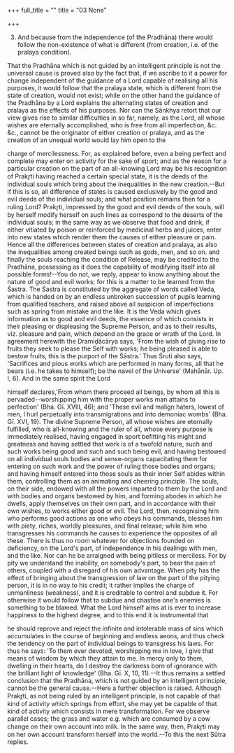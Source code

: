 +++
full_title = ""
title = "03 None"

+++


3. And because from the independence (of the Pradhāna) there would follow the non-existence of what is different (from creation, i.e. of the pralaya condition).

That the Pradhāna which is not guided by an intelligent principle is not the universal cause is proved also by the fact that, if we ascribe to it a power for change independent of the guidance of a Lord capable of realising all his purposes, it would follow that the pralaya state, which is different from the state of creation, would not exist; while on the other hand the guidance of the Pradhāna by a Lord explains the alternating states of creation and pralaya as the effects of his purposes. Nor can the Sānkhya retort that our view gives rise to similar difficulties in so far, namely, as the Lord, all whose wishes are eternally accomplished, who is free from all imperfection, &c. &c., cannot be the originator of either creation or pralaya, and as the creation of an unequal world would lay him open to the

charge of mercilessness. For, as explained before, even a being perfect and complete may enter on activity for the sake of sport; and as the reason for a particular creation on the part of an all-knowing Lord may be his recognition of Prakr̥ti having reached a certain special state, it is the deeds of the individual souls which bring about the inequalities in the new creation.--But if this is so, all difference of states is caused exclusively by the good and evil deeds of the individual souls; and what position remains then for a ruling Lord? Prakr̥ti, impressed by the good and evil deeds of the souls, will by herself modify herself on such lines as correspond to the deserts of the individual souls; in the same way as we observe that food and drink, if either vitiated by poison or reinforced by medicinal herbs and juices, enter into new states which render them the causes of either pleasure or pain. Hence all the differences between states of creation and pralaya, as also the inequalities among created beings such as gods, men, and so on. and finally the souls reaching the condition of Release, may be credited to the Pradhāna, possessing as it does the capability of modifying itself into all possible forms!--You do not, we reply, appear to know anything about the nature of good and evil works; for this is a matter to be learned from the Śastra. The Śastra is constituted by the aggregate of words called Veda, which is handed on by an endless unbroken succession of pupils learning from qualified teachers, and raised above all suspicion of imperfections such as spring from mistake and the like. It is the Veda which gives information as to good and evil deeds, the essence of which consists in their pleasing or displeasing the Supreme Person, and as to their results, viz. pleasure and pain, which depend on the grace or wrath of the Lord. In agreement herewith the Dramiḍācārya says, 'From the wish of giving rise to fruits they seek to please the Self with works; he being pleased is able to bestow fruits, this is the purport of the Śāstra.' Thus Śruti also says, 'Sacrifices and pious works which are performed in many forms, all that he bears (i.e. he takes to himself); be the navel of the Universe' (Mahānār. Up. I, 6). And in the same spirit the Lord

himself declares,'From whom there proceed all beings, by whom all this is pervaded--worshipping him with the proper works man attains to perfection' (Bha. Gī. XVIII, 46); and 'These evil and malign haters, lowest of men, I hurl perpetually into transmigrations and into demoniac wombs' (Bha. Gī. XVI, 19). The divine Supreme Person, all whose wishes are eternally fulfilled, who is all-knowing and the ruler of all, whose every purpose is immediately realised, having engaged in sport befitting his might and greatness and having settled that work is of a twofold nature, such and such works being good and such and such being evil, and having bestowed on all individual souls bodies and sense-organs capacitating them for entering on such work and the power of ruling those bodies and organs; and having himself entered into those souls as their inner Self abides within them, controlling them as an animating and cheering principle. The souls, on their side, endowed with all the powers imparted to them by the Lord and with bodies and organs bestowed by him, and forming abodes in which he dwells, apply themselves on their own part, and in accordance with their own wishes, to works either good or evil. The Lord, then, recognising him who performs good actions as one who obeys his commands, blesses him with piety, riches, worldly pleasures, and final release; while him who transgresses his commands he causes to experience the opposites of all these. There is thus no room whatever for objections founded on deficiency, on the Lord's part, of independence in his dealings with men, and the like. Nor can he be arraigned with being pitiless or merciless. For by pity we understand the inability, on somebody's part, to bear the pain of others, coupled with a disregard of his own advantage. When pity has the effect of bringing about the transgression of law on the part of the pitying person, it is in no way to his credit; it rather implies the charge of unmanliness (weakness), and it is creditable to control and subdue it. For otherwise it would follow that to subdue and chastise one's enemies is something to be blamed. What the Lord himself aims at is ever to increase happiness to the highest degree, and to this end it is instrumental that

he should reprove and reject the infinite and intolerable mass of sins which accumulates in the course of beginning and endless aeons, and thus check the tendency on the part of individual beings to transgress his laws. For thus he says: 'To them ever devoted, worshipping me in love, I give that means of wisdom by which they attain to me. In mercy only to them, dwelling in their hearts, do I destroy the darkness born of ignorance with the brilliant light of knowledge' (Bha. Gī. X, 10, 11).--It thus remains a settled conclusion that the Pradhāna, which is not guided by an intelligent principle, cannot be the general cause.--Here a further objection is raised. Although Prakr̥ti, as not being ruled by an intelligent principle, is not capable of that kind of activity which springs from effort, she may yet be capable of that kind of activity which consists in mere transformation. For we observe parallel cases; the grass and water e.g. which are consumed by a cow change on their own account into milk. In the same way, then, Prakr̥ti may on her own account transform herself into the world.--To this the next Sūtra replies.

